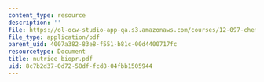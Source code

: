 ```yaml
---
content_type: resource
description: ''
file: https://ol-ocw-studio-app-qa.s3.amazonaws.com/courses/12-097-chemical-investigations-of-boston-harbor-january-iap-2006/8c7b2d370d7258dffcd804fbb1505944_nutriee_biopr.pdf
file_type: application/pdf
parent_uid: 4007a382-83e8-f551-b81c-00d4400717fc
resourcetype: Document
title: nutriee_biopr.pdf
uid: 8c7b2d37-0d72-58df-fcd8-04fbb1505944
---
```

